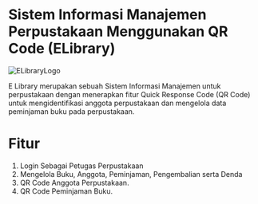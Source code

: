 # Sistem Informasi Manajemen Perpustakaan Menggunakan QR Code (ELibrary)
![ELibraryLogo](https://github.com/stevencodelab/ManajemenPerpustakaan/assets/46344837/477237a6-cbba-4f68-ab18-f2240c32cf1e)


E Library merupakan sebuah Sistem Informasi Manajemen untuk perpustakaan dengan menerapkan fitur Quick Response Code (QR Code) untuk mengidentifikasi anggota perpustakaan dan mengelola data peminjaman buku pada perpustakaan.

# Fitur 
1. Login Sebagai Petugas Perpustakaan
2. Mengelola Buku, Anggota, Peminjaman, Pengembalian serta Denda
3. QR Code Anggota Perpustakaan.
4. QR Code Peminjaman Buku.




